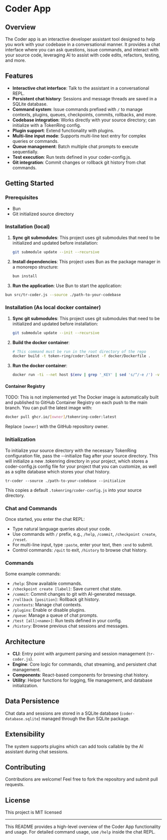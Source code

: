 # Coder App

## Overview

The Coder app is an interactive developer assistant tool designed to help you work with your codebase in a conversational manner. It provides a chat interface where you can ask questions, issue commands, and interact with your source code, leveraging AI to assist with code edits, refactors, testing, and more.

## Features

- **Interactive chat interface**: Talk to the assistant in a conversational REPL.
- **Persistent chat history**: Sessions and message threads are saved in a SQLite database.
- **Command system**: Issue commands prefixed with `/` to manage contexts, plugins, queues, checkpoints, commits, rollbacks, and more.
- **Codebase integration**: Works directly with your source directory; can initialize with a TokenRing config.
- **Plugin support**: Extend functionality with plugins.
- **Multi-line input mode**: Supports multi-line text entry for complex queries or commands.
- **Queue management**: Batch multiple chat prompts to execute sequentially.
- **Test execution**: Run tests defined in your coder-config.js.
- **Git integration**: Commit changes or rollback git history from chat commands.

## Getting Started

### Prerequisites

- Bun
- Git initialized source directory

### Installation (local)

1. **Sync git submodules**: This project uses git submodules that need to be initialized and updated before installation:
   ```bash
   git submodule update --init --recursive
   ```

2. **Install dependencies**: This project uses Bun as the package manager in a monorepo structure:
   ```bash
   bun install
   ```

3. **Run the application**: Use Bun to start the application:
  ```bash
  bun src/tr-coder.js --source ./path-to-your-codebase
  ```
### Installation (As local docker container)

1. **Sync git submodules**: This project uses git submodules that need to be initialized and updated before installation:
   ```bash
   git submodule update --init --recursive
   ```

2. **Build the docker container**: 
   ```bash
   # This command must be run in the root directory of the repo
   docker build -t token-ring/coder:latest -f docker/Dockerfile .
   ```
   
3. **Run the docker container**:
   ```bash
   docker run -ti --net host $(env | grep '_KEY' | sed 's/^/-e /') -v ./:/repo:rw token-ring/coder:latest
   ```

#### Container Registry


TODO: This is not implemented yet
The Docker image is automatically built and published to GitHub Container Registry on each push to the main branch. You can pull the latest image with:



```bash
docker pull ghcr.io/[owner]/tokenring-coder:latest
```

Replace `[owner]` with the GitHub repository owner.

### Initialization

To initialize your source directory with the necessary TokenRing configuration file, pass the --initialize flag after your source directory. 
This will initialize a new .tokenring directory in your project, which stores a coder-config.js config file for your project that you can customize, as well as a sqlite database which stores your chat history.

```
tr-coder --source ./path-to-your-codebase --initialize
```

This copies a default `.tokenring/coder-config.js` into your source directory.

### Chat and Commands

Once started, you enter the chat REPL:

- Type natural language queries about your code.
- Use commands with `/` prefix, e.g., `/help`, `/commit`, `/checkpoint create`, `/reset`.
- For multi-line input, type `:paste`, enter your text, then `:end` to submit.
- Control commands: `/quit` to exit, `/history` to browse chat history.

### Commands

Some example commands:

- `/help`: Show available commands.
- `/checkpoint create [label]`: Save current chat state.
- `/commit`: Commit changes to git with AI-generated message.
- `/rollback [position]`: Rollback git history.
- `/contexts`: Manage chat contexts.
- `/plugins`: Enable or disable plugins.
- `/queue`: Manage a queue of chat prompts.
- `/test [all|<name>]`: Run tests defined in your config.
- `/history`: Browse previous chat sessions and messages.

## Architecture

- **CLI**: Entry point with argument parsing and session management (`tr-coder.js`).
- **Engine**: Core logic for commands, chat streaming, and persistent chat management.
- **Components**: React-based components for browsing chat history.
- **Utility**: Helper functions for logging, file management, and database initialization.

## Data Persistence

Chat data and sessions are stored in a SQLite database (`coder-database.sqlite`) managed through the Bun SQLite package.

## Extensibility

The system supports plugins which can add tools callable by the AI assistant during chat sessions.

## Contributing

Contributions are welcome! Feel free to fork the repository and submit pull requests.

## License

This project is MIT licensed

---

This README provides a high-level overview of the Coder App functionality and usage. For detailed command usage, use `/help` inside the chat REPL.
